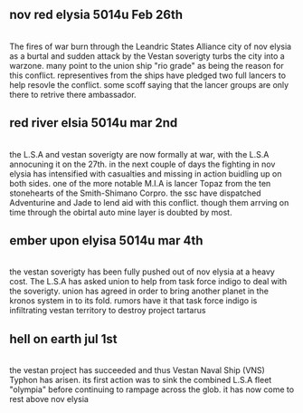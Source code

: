 ## nov red elysia 5014u Feb 26th
<br />
The fires of war burn through the Leandric States Alliance city of nov elysia as a burtal and sudden attack by the Vestan soverigty turbs the city into a warzone. many point to the union ship "rio grade" as being the reason for this conflict. representives from the ships have pledged two full lancers to help resovle the conflict. some scoff saying that the lancer groups are only there to retrive there ambassador.

## red river elsia 5014u mar 2nd
<br />
the L.S.A and vestan soverigty are now formally at war, with the L.S.A annocuning it on the 27th. in the next couple of days the fighting in nov elysia has intensified with  casualties and missing in action buidling up on both sides. one of the more notable M.I.A is lancer Topaz from the ten stonehearts of the Smith-Shimano Corpro. the ssc have dispatched Adventurine and Jade to lend aid with this conflict. though them arrving on time through the obirtal auto mine layer is doubted by most. 

## ember upon elyisa 5014u mar 4th
<br />
the vestan soverigty has been fully pushed out of nov elysia at a heavy cost. The L.S.A has asked union to help from task force indigo to deal with the soverigty. union has agreed in order to bring another planet in the kronos system in to its fold. rumors have it that task force indigo is infiltrating vestan territory to destroy project tartarus

## hell on earth jul 1st
<br />
the vestan project has succeeded and thus Vestan Naval Ship (VNS) Typhon has arisen. its first action was to sink the combined L.S.A fleet "olympia" before continuing to rampage across the glob. it has now come to rest above nov elysia  
